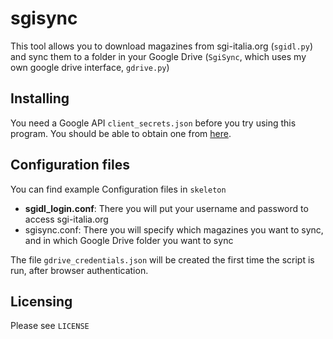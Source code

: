 # sgisync #

This tool allows you to download magazines from sgi-italia.org (`sgidl.py`) and
sync them to a folder in your Google Drive (`SgiSync`, which uses my own google
drive interface, `gdrive.py`)

## Installing
You need a Google API `client_secrets.json` before you try using this program.
You should be able to obtain one from [here](https://console.developers.google.com/cloud-resource-manager).

## Configuration files ##
You can find example Configuration files in `skeleton`
* **sgidl_login.conf**: There you will put your username and password to access
sgi-italia.org
* sgisync.conf: There you will specify which magazines you want to sync, and in
which Google Drive folder you want to sync

The file `gdrive_credentials.json` will be created the first time the script is run, after browser authentication.

## Licensing ##
Please see `LICENSE`
